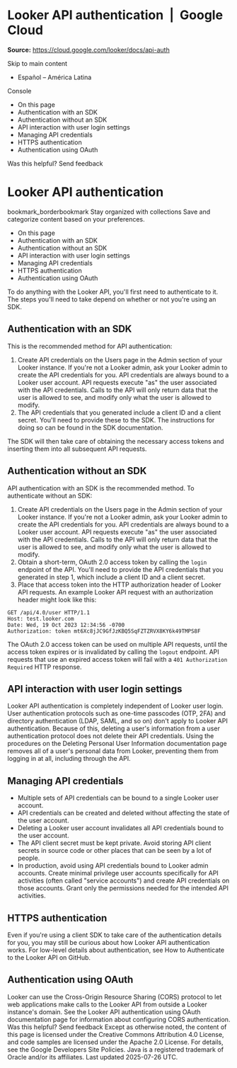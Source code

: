# Looker API authentication  |  Google Cloud

**Source:** https://cloud.google.com/looker/docs/api-auth

Skip to main content 
  * Español – América Latina

Console 


  * On this page
  * Authentication with an SDK
  * Authentication without an SDK
  * API interaction with user login settings
  * Managing API credentials
  * HTTPS authentication
  * Authentication using OAuth




Was this helpful?
Send feedback 
#  Looker API authentication
bookmark_borderbookmark Stay organized with collections  Save and categorize content based on your preferences.
  * On this page
  * Authentication with an SDK
  * Authentication without an SDK
  * API interaction with user login settings
  * Managing API credentials
  * HTTPS authentication
  * Authentication using OAuth


To do anything with the Looker API, you'll first need to authenticate to it. The steps you'll need to take depend on whether or not you're using an SDK.
## Authentication with an SDK
This is the recommended method for API authentication:
  1. Create API credentials on the Users page in the Admin section of your Looker instance. If you're not a Looker admin, ask your Looker admin to create the API credentials for you.
API credentials are always bound to a Looker user account. API requests execute "as" the user associated with the API credentials. Calls to the API will only return data that the user is allowed to see, and modify only what the user is allowed to modify.
  2. The API credentials that you generated include a client ID and a client secret. You'll need to provide these to the SDK. The instructions for doing so can be found in the SDK documentation.


The SDK will then take care of obtaining the necessary access tokens and inserting them into all subsequent API requests.
## Authentication without an SDK
API authentication with an SDK is the recommended method. To authenticate without an SDK:
  1. Create API credentials on the Users page in the Admin section of your Looker instance. If you're not a Looker admin, ask your Looker admin to create the API credentials for you.
API credentials are always bound to a Looker user account. API requests execute "as" the user associated with the API credentials. Calls to the API will only return data that the user is allowed to see, and modify only what the user is allowed to modify.
  2. Obtain a short-term, OAuth 2.0 access token by calling the `login` endpoint of the API. You'll need to provide the API credentials that you generated in step 1, which include a client ID and a client secret.
  3. Place that access token into the HTTP authorization header of Looker API requests. An example Looker API request with an authorization header might look like this:
```
GET /api/4.0/user HTTP/1.1
Host: test.looker.com
Date: Wed, 19 Oct 2023 12:34:56 -0700
Authorization: token mt6Xc8jJC9GfJzKBQ5SqFZTZRVX8KY6k49TMPS8F

```



The OAuth 2.0 access token can be used on multiple API requests, until the access token expires or is invalidated by calling the `logout` endpoint. API requests that use an expired access token will fail with a `401 Authorization Required` HTTP response.
## API interaction with user login settings
Looker API authentication is completely independent of Looker user login. User authentication protocols such as one-time passcodes (OTP, 2FA) and directory authentication (LDAP, SAML, and so on) don't apply to Looker API authentication.
Because of this, deleting a user's information from a user authentication protocol does not delete their API credentials. Using the procedures on the Deleting Personal User Information documentation page removes all of a user's personal data from Looker, preventing them from logging in at all, including through the API.
## Managing API credentials
  * Multiple sets of API credentials can be bound to a single Looker user account.
  * API credentials can be created and deleted without affecting the state of the user account.
  * Deleting a Looker user account invalidates all API credentials bound to the user account.
  * The API client secret must be kept private. Avoid storing API client secrets in source code or other places that can be seen by a lot of people.
  * In production, avoid using API credentials bound to Looker admin accounts. Create minimal privilege user accounts specifically for API activities (often called "service accounts") and create API credentials on those accounts. Grant only the permissions needed for the intended API activities.


## HTTPS authentication
Even if you're using a client SDK to take care of the authentication details for you, you may still be curious about how Looker API authentication works. For low-level details about authentication, see How to Authenticate to the Looker API on GitHub.
## Authentication using OAuth
Looker can use the Cross-Origin Resource Sharing (CORS) protocol to let web applications make calls to the Looker API from outside a Looker instance's domain. See the Looker API authentication using OAuth documentation page for information about configuring CORS authentication.
Was this helpful?
Send feedback 
Except as otherwise noted, the content of this page is licensed under the Creative Commons Attribution 4.0 License, and code samples are licensed under the Apache 2.0 License. For details, see the Google Developers Site Policies. Java is a registered trademark of Oracle and/or its affiliates.
Last updated 2025-07-26 UTC.


